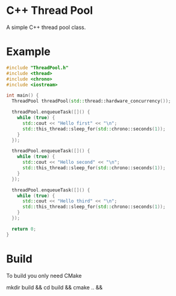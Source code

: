 # C++ Thread Pool
A simple C++ thread pool class.

# Example

```cpp
#include "ThreadPool.h"
#include <thread>
#include <chrono>
#include <iostream>

int main() {
  ThreadPool threadPool(std::thread::hardware_concurrency());

  threadPool.enqueueTask([]() {
    while (true) {
      std::cout << "Hello first" << "\n";
      std::this_thread::sleep_for(std::chrono::seconds(1));
    }
  });

  threadPool.enqueueTask([]() {
    while (true) {
      std::cout << "Hello second" << "\n";
      std::this_thread::sleep_for(std::chrono::seconds(1));
    }
  });

  threadPool.enqueueTask([]() {
    while (true) {
      std::cout << "Hello third" << "\n";
      std::this_thread::sleep_for(std::chrono::seconds(1));
    }
  });

  return 0;
}
```

# Build

To build you only need CMake

mkdir build && cd build && cmake .. &&